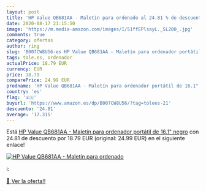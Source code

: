 ```yaml
---
layout: post
title: 'HP Value QB681AA - Maletín para ordenado al 24.81 % de descuento'
date: 2020-08-17 21:15:50
image: 'https://m.media-amazon.com/images/I/51ffEPlsayL._SL200_.jpg'
comments: true
category: ofertas
author: ring
slug: 'B007CW8U56-es HP Value QB681AA - Maletín para ordenador portátil de...'
tags: tole.es, ordenador
actualPrice: 18.79 EUR
currency: EUR
price: 18.79
comparePrice: 24.99 EUR
prodname: 'HP Value QB681AA - Maletín para ordenador portátil de 16.1"  negro'
country: 'es'
flag: '🇪🇸'
buyurl: 'https://www.amazon.es/dp/B007CW8U56/?tag=tolees-21'
descuento: '24.81'
average: '17.315'
---
```


Está [HP Value QB681AA - Maletín para ordenador portátil de 16.1"  negro](https://www.amazon.es/dp/B007CW8U56/?tag=tolees-21) con 24.81 de descuento por 18.79 EUR (original: 24.99 EUR) en el siguiente enlace!

[![HP Value QB681AA - Maletín para ordenado](https://m.media-amazon.com/images/I/51ffEPlsayL._SL200_.jpg)](https://www.amazon.es/dp/B007CW8U56/?tag=tolees-21)

ℹ️:


[🛒 Ver la oferta!!](https://www.amazon.es/dp/B007CW8U56/?tag=tolees-21)
